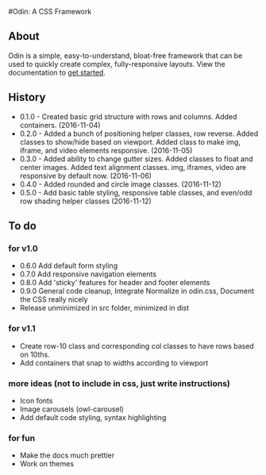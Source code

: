 #Odin: A CSS Framework

## About

Odin is a simple, easy-to-understand, bloat-free framework that can be used to quickly create complex, fully-responsive layouts. View the documentation to [get started](http://joncoop.github.io/odin/).

## History

- 0.1.0 - Created basic grid structure with rows and columns. Added containers. (2016-11-04)
- 0.2.0 - Added a bunch of positioning helper classes, row reverse. Added classes to show/hide based on viewport. Added class to make img, iframe, and video elements responsive. (2016-11-05)
- 0.3.0 - Added ability to change gutter sizes. Added classes to float and center images. Added text alignment classes. img, iframes, video are responsive by default now. (2016-11-06)
- 0.4.0 - Added rounded and circle image classes. (2016-11-12)
- 0.5.0 - Add basic table styling, responsive table classes, and even/odd row shading helper classes (2016-11-12)

## To do

### for v1.0
- 0.6.0 Add default form styling
- 0.7.0 Add responsive navigation elements
- 0.8.0 Add 'sticky' features for header and footer elements
- 0.9.0 General code cleanup, Integrate Normalize in odin.css, Document the CSS really nicely
- Release unminimized in src folder, minimized in dist

### for v1.1
- Create row-10 class and corresponding col classes to have rows based on 10ths.
- Add containers that snap to widths according to viewport

### more ideas (not to include in css, just write instructions)
- Icon fonts
- Image carousels (owl-carousel)
- Add default code styling, syntax highlighting

### for fun
- Make the docs much prettier
- Work on themes
